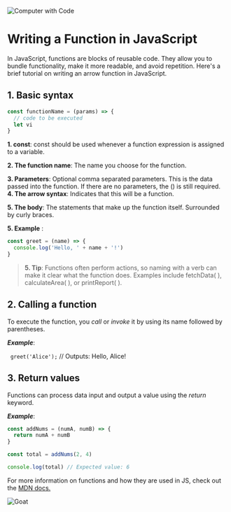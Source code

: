 ![Computer with Code](https://images.unsplash.com/photo-1587620962725-abab7fe55159?auto=format&fit=crop&q=80&w=1631&ixlib=rb-4.0.3&ixid=M3wxMjA3fDB8MHxwaG90by1wYWdlfHx8fGVufDB8fHx8fA%3D%3D)

# Writing a Function in JavaScript

In JavaScript, functions are blocks of reusable code. They allow you to bundle functionality, make it more readable, and avoid repetition. Here's a brief tutorial on writing an arrow function in JavaScript.

## 1. Basic syntax

```javascript
const functionName = (params) => {
  // code to be executed
  let vi
}
```

**1. const**: const should be used whenever a function expression is assigned to a variable.

**2. The function name**: The name you choose for the function.

**3. Parameters**: Optional comma separated parameters. This is the data passed into the function. If there are no parameters, the () is still required.
**4. The arrow syntax**: Indicates that this will be a function.

**5. The body**: The statements that make up the function itself. Surrounded by curly braces.

**5. Example** :

```javascript
const greet = (name) => {
  console.log('Hello, ' + name + '!')
}
```

> **5. Tip**: Functions often perform actions, so naming with a verb can make it clear what the function does. Examples include fetchData( ), calculateArea( ), or printReport( ).

## 2. Calling a function

To execute the function, you _call_ or _invoke_ it by using its name followed by parentheses.

**_Example_**:

` greet('Alice');` // Outputs: Hello, Alice!

## 3. Return values

Functions can process data input and output a value using the _return_ keyword.

**_Example_**:

```javascript
const addNums = (numA, numB) => {
  return numA + numB
}

const total = addNums(2, 4)

console.log(total) // Expected value: 6
```

For more information on functions and how they are used in JS, check out the [MDN docs.](https://developer.mozilla.org/en-US/docs/Web/JavaScript/Guide/Functions)

![Goat](https://images.unsplash.com/photo-1730970238526-c4b4f42425cf?w=600&auto=format&fit=crop&q=60&ixlib=rb-4.0.3&ixid=M3wxMjA3fDB8MHxmZWF0dXJlZC1waG90b3MtZmVlZHwyM3x8fGVufDB8fHx8fA%3D%3D)
